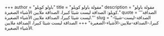 +++
author = "باولو كويلو"
title = "مقولة باولو كويلو"
description = "مقولة باولو كويلو: الصداقة ليست شيئا كبيرا، الصداقة ملايين الأشياء الصغيرة."
quote = '''الصداقة ليست شيئا كبيرا، الصداقة ملايين الأشياء الصغيرة.'''
slug = "الصداقة-ليست-شيئا-كبيرا،-الصداقة-ملايين-الأشياء-الصغيرة"
+++
الصداقة ليست شيئا كبيرا، الصداقة ملايين الأشياء الصغيرة.
